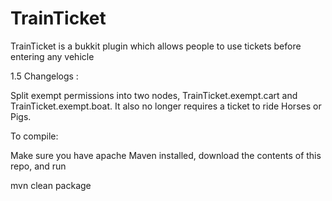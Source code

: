 TrainTicket
===========

TrainTicket is a bukkit plugin which allows people to use tickets before entering any vehicle

1.5 Changelogs : 

Split exempt permissions into two nodes, TrainTicket.exempt.cart and TrainTicket.exempt.boat. It also no longer 
requires a ticket to ride Horses or Pigs.

To compile:

Make sure you have apache Maven installed, download the contents of this repo, and run

mvn clean package

